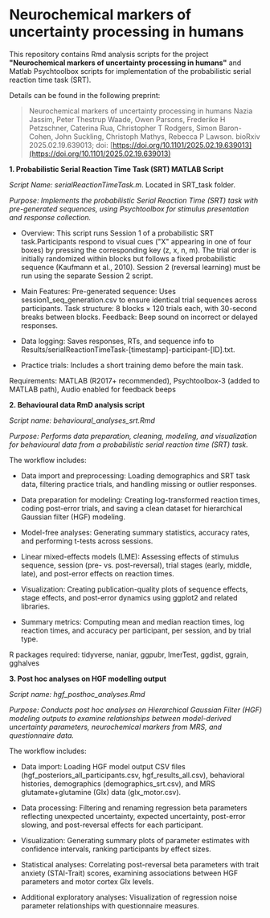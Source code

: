 # Neurochemical markers of uncertainty processing in humans
This repository contains Rmd analysis scripts for the project **"Neurochemical markers of uncertainty processing in humans"** and Matlab Psychtoolbox scripts for implementation of the probabilistic serial reaction time task (SRT). 

Details can be found in the following preprint:
> Neurochemical markers of uncertainty processing in humans
Nazia Jassim, Peter Thestrup Waade, Owen Parsons, Frederike H Petzschner, Caterina Rua, Christopher T Rodgers, Simon Baron-Cohen, John Suckling, Christoph Mathys, Rebecca P Lawson. bioRxiv 2025.02.19.639013; doi: [https://doi.org/10.1101/2025.02.19.639013](https://doi.org/10.1101/2025.02.19.639013)


**1. Probabilistic Serial Reaction Time Task (SRT) MATLAB Script**

_Script Name: serialReactionTimeTask.m_. Located in SRT_task folder.

_Purpose: Implements the probabilistic Serial Reaction Time (SRT) task with pre-generated sequences, using Psychtoolbox for stimulus presentation and response collection._

* Overview: This script runs Session 1 of a probabilistic SRT task.Participants respond to visual cues ("X" appearing in one of four boxes) by pressing the corresponding key (z, x, n, m). The trial order is initially randomized within blocks but follows a fixed probabilistic sequence (Kaufmann et al., 2010). Session 2 (reversal learning) must be run using the separate Session 2 script.

* Main Features: 
Pre-generated sequence: Uses session1_seq_generation.csv to ensure identical trial sequences across participants.
Task structure: 8 blocks × 120 trials each, with 30-second breaks between blocks.
Feedback: Beep sound on incorrect or delayed responses.

* Data logging: Saves responses, RTs, and sequence info to Results/serialReactionTimeTask-[timestamp]-participant-[ID].txt.

* Practice trials: Includes a short training demo before the main task.

Requirements:  MATLAB (R2017+ recommended), Psychtoolbox-3 (added to MATLAB path), Audio enabled for feedback beeps

**2. Behavioural data RmD analysis script**

_Script name: behavioural_analyses_srt.Rmd_

_Purpose: Performs data preparation, cleaning, modeling, and visualization for behavioural data from a probabilistic serial reaction time (SRT) task._ 

The workflow includes:

* Data import and preprocessing: Loading demographics and SRT task data, filtering practice trials, and handling missing or outlier responses.

* Data preparation for modeling: Creating log-transformed reaction times, coding post-error trials, and saving a clean dataset for hierarchical Gaussian filter (HGF) modeling.

* Model-free analyses: Generating summary statistics, accuracy rates, and performing t-tests across sessions.

* Linear mixed-effects models (LME):  Assessing effects of stimulus sequence, session (pre- vs. post-reversal), trial stages (early, middle, late), and post-error effects on reaction times.

* Visualization: Creating publication-quality plots of sequence effects, stage effects, and post-error dynamics using ggplot2 and related libraries.

* Summary metrics: Computing mean and median reaction times, log reaction times, and accuracy per participant, per session, and by trial type.

R packages required: tidyverse, naniar, ggpubr, lmerTest, ggdist, ggrain, gghalves

**3. Post hoc analyses on HGF modelling output**

_Script name: hgf_posthoc_analyses.Rmd_

_Purpose: Conducts post hoc analyses on Hierarchical Gaussian Filter (HGF) modeling outputs to examine relationships between model-derived uncertainty parameters, neurochemical markers from MRS, and questionnaire data._

The workflow includes:

* Data import: Loading HGF model output CSV files (hgf_posteriors_all_participants.csv, hgf_results_all.csv), behavioral histories, demographics (demographics_srt.csv), and MRS glutamate+glutamine (Glx) data (glx_motor.csv).

* Data processing: Filtering and renaming regression beta parameters reflecting unexpected uncertainty, expected uncertainty, post-error slowing, and post-reversal effects for each participant.

* Visualization: Generating summary plots of parameter estimates with confidence intervals, ranking participants by effect sizes.

* Statistical analyses: Correlating post-reversal beta parameters with trait anxiety (STAI-Trait) scores, examining associations between HGF parameters and motor cortex Glx levels.

* Additional exploratory analyses: Visualization of regression noise parameter relationships with questionnaire measures.

